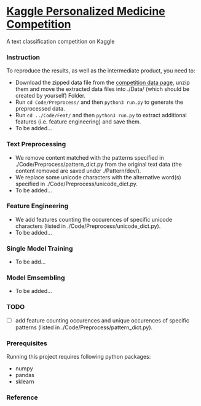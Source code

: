 # [Kaggle Personalized Medicine Competition][a]

A text classification competition on Kaggle

### Instruction

To reproduce the results, as well as the intermediate product, you need to:

* Download the zipped data file from the [competition data page][b], unzip them and move the extracted data files into ./Data/ (which should be created by yourself) Folder.
* Run `cd Code/Preprocess/` and then `python3 run.py` to generate the preprocessed data.
* Run `cd ../Code/Feat/` and then `python3 run.py` to extract additional features (i.e. feature engineering) and save them.
* To be added...

### Text Preprocessing

* We remove content matched with the patterns specified in ./Code/Preprocess/pattern_dict.py from the original text data (the content removed are saved under ./Pattern/dev/).
* We replace some unicode characters with the alternative word(s) specified in ./Code/Preprocess/unicode_dict.py.
* To be added...

### Feature Engineering

* We add features counting the occurences of specific unicode characters (listed in ./Code/Preprocess/unicode_dict.py).
* To be added...

### Single Model Training

* To be add...

### Model Emsembling

* To be added...

### TODO

- [ ] add feature counting occurences and unique occurences of specific patterns (listed in ./Code/Preprocess/pattern_dict.py).

### Prerequisites

Running this project requires following python packages:
* numpy
* pandas
* sklearn

### Reference

[a]:https://www.kaggle.com/c/msk-redefining-cancer-treatment
[b]:https://www.kaggle.com/c/msk-redefining-cancer-treatment/data
